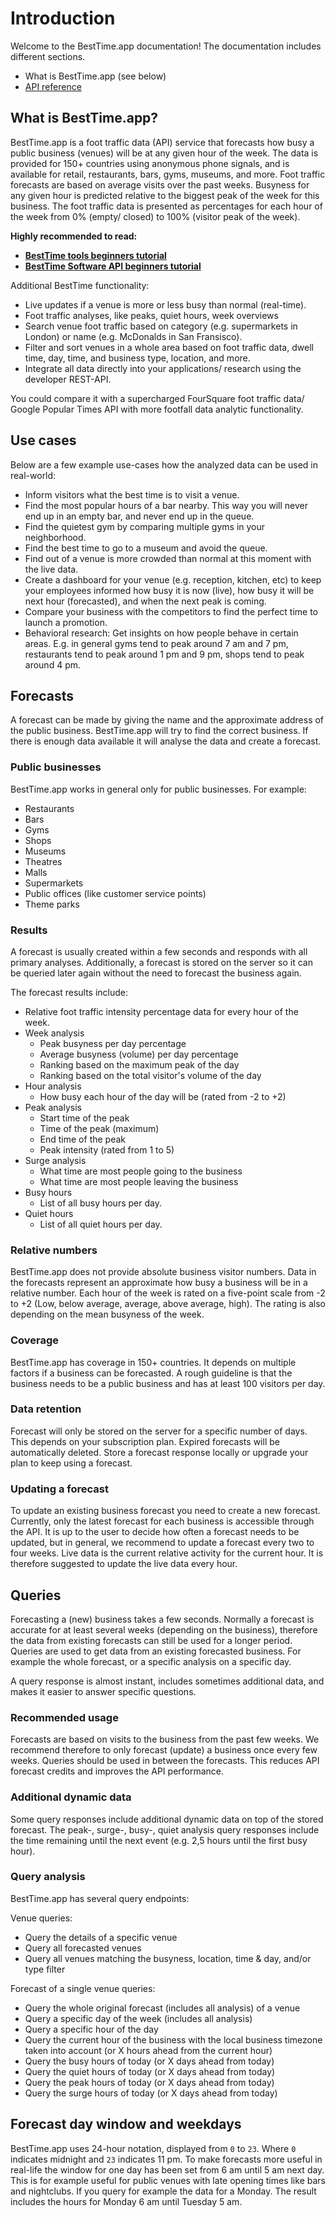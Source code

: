 
# Introduction

Welcome to the BestTime.app documentation! The documentation includes different sections.

* What is BestTime.app (see below)
* [API reference](#api-reference)


## What is BestTime.app?
BestTime.app is a foot traffic data (API) service that forecasts how busy a public business (venues) will be at any given hour of the week. 
The data is provided for 150+ countries using anonymous phone signals, and is available for retail, restaurants, bars, gyms, museums, and more. 
Foot traffic forecasts are based on average visits over the past weeks. 
Busyness for any given hour is predicted relative to the biggest peak of the week for this business. 
The foot traffic data is presented as percentages for each hour of the week from 0% (empty/ closed) to 100% (visitor peak of the week). 

<b>Highly recommended to read:
- [BestTime tools beginners tutorial](https://blog.besttime.app/foot-traffic-nightlife-bars/)
- [BestTime Software API beginners tutorial](https://blog.besttime.app/beginners-guide-foot-traffic-data-software-api/)
</b>

Additional BestTime functionality:
<ul>
<li>Live updates if a venue is more or less busy than normal (real-time).</li>
<li>Foot traffic analyses, like peaks, quiet hours, week overviews</li>
<li>Search venue foot traffic based on category (e.g. supermarkets in London) or name (e.g. McDonalds in San Fransisco).
</li>
<li>
    Filter and sort venues in a whole area based on foot traffic data, dwell time, day, time, and business type, location, and more.
</li>
<li>Integrate all data directly into your applications/ research using the developer REST-API.
</li>
</ul>
You could compare it with a supercharged FourSquare foot traffic data/ Google Popular Times API with more footfall data analytic functionality.


## Use cases
Below are a few example use-cases how the analyzed data can be used in real-world:

- Inform visitors what the best time is to visit a venue.
- Find the most popular hours of a bar nearby. This way you will never end up in an empty bar, and never end up in the queue.
- Find the quietest gym by comparing multiple gyms in your neighborhood.
- Find the best time to go to a museum and avoid the queue.
- Find out of a venue is more crowded than normal at this moment with the live data.
- Create a dashboard for your venue (e.g. reception, kitchen, etc) to keep your employees informed how busy it is now (live), how busy it will be next hour (forecasted), and when the next peak is coming.
- Compare your business with the competitors to find the perfect time to launch a promotion.
- Behavioral research: Get insights on how people behave in certain areas. E.g. in general gyms tend to peak around 7 am and 7 pm, restaurants tend to peak around 1 pm and 9 pm, shops tend to peak around 4 pm.


## Forecasts

A forecast can be made by giving the name and the approximate address of the public business. BestTime.app will try to find the correct business. If there is enough data available it will analyse the data and create a forecast. 

### Public businesses
BestTime.app works in general only for public businesses. For example:

* Restaurants
* Bars
* Gyms
* Shops
* Museums
* Theatres
* Malls
* Supermarkets
* Public offices (like customer service points)
* Theme parks

### Results
A forecast is usually created within a few seconds and responds with all primary analyses. Additionally, a forecast is stored on the server so it can be queried later again without the need to forecast the business again.

The forecast results include:

- Relative foot traffic intensity percentage data for every hour of the week.
- Week analysis
    - Peak busyness per day percentage
    - Average busyness (volume) per day percentage
    - Ranking based on the maximum peak of the day
    - Ranking based on the total visitor's volume of the day
- Hour analysis
    - How busy each hour of the day will be (rated from -2 to +2)
- Peak analysis
    - Start time of the peak
    - Time of the peak (maximum)
    - End time of the peak
    - Peak intensity (rated from 1 to 5)
- Surge analysis
    - What time are most people going to the business 
    - What time are most people leaving the business
- Busy hours
    - List of all busy hours per day.
- Quiet hours
    - List of all quiet hours per day.

### Relative numbers

BestTime.app does not provide absolute business visitor numbers. Data in the forecasts represent an approximate how busy a business will be in a relative number. Each hour of the week is rated on a five-point scale from -2 to +2 (Low, below average, average, above average, high). The rating is also depending on the mean busyness of the week.

### Coverage
BestTime.app has coverage in 150+ countries. It depends on multiple factors if a business can be forecasted. A rough guideline is that the business needs to be a public business and has at least 100 visitors per day. 

### Data retention
Forecast will only be stored on the server for a specific number of days. This depends on your subscription plan. Expired forecasts will be automatically deleted. Store a forecast response locally or upgrade your plan to keep using a forecast.

### Updating a forecast
To update an existing business forecast you need to create a new forecast. Currently, only the latest forecast for each business is accessible through the API. It is up to the user to decide how often a forecast needs to be updated, but in general, we recommend to update a forecast every two to four weeks. Live data is the current relative activity for the current hour. It is therefore suggested to update the live data every hour.

## Queries
Forecasting a (new) business takes a few seconds. Normally a forecast is accurate for at least several weeks (depending on the business), therefore the data from existing forecasts can still be used for a longer period. Queries are used to get data from an existing forecasted business. For example the whole forecast, or a specific analysis on a specific day.

A query response is almost instant, includes sometimes additional data, and makes it easier to answer specific questions.

### Recommended usage
Forecasts are based on visits to the business from the past few weeks. We recommend therefore to only forecast (update) a business once every few weeks. Queries should be used in between the forecasts. This reduces API forecast credits and improves the API performance.

### Additional dynamic data
Some query responses include additional dynamic data on top of the stored forecast. 
The peak-, surge-, busy-, quiet analysis query responses include the time remaining until the next event (e.g. 2,5 hours until the first busy hour).

### Query analysis
BestTime.app has several query endpoints:

Venue queries:
- Query the details of a specific venue
- Query all forecasted venues
- Query all venues matching the busyness, location, time & day, and/or type filter

Forecast of a single venue queries:
- Query the whole original forecast (includes all analysis) of a venue
- Query a specific day of the week (includes all analysis)
- Query a specific hour of the day 
- Query the current hour of the business with the local business timezone taken into account (or X hours ahead from the current hour)
- Query the busy hours of today (or X days ahead from today)
- Query the quiet hours of today (or X days ahead from today)
- Query the peak hours of today (or X days ahead from today)
- Query the surge hours of today (or X days ahead from today)


## Forecast day window and weekdays
BestTime.app uses 24-hour notation, displayed from `0` to `23`. Where `0` indicates midnight and `23` indicates 11 pm. 
To make forecasts more useful in real-life the window for one day has been set from 6 am until 5 am next day. This is for example useful for public venues with late opening times like bars and nightclubs. If you query for example the data for a Monday. The result includes the hours for Monday 6 am until Tuesday 5 am.